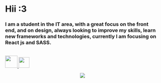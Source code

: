 # Hii :3

<h3 align="left">  
     I am a student in the IT area, with a great focus on the front end, and on design, always looking to improve my skills, learn new frameworks and technologies, currently I am focusing on React js and SASS. 
</h3>

<br/>


<a target="blank" href="https://www.instagram.com/4lysson_a" /> 
     <img margin="0px" width="40px" src="https://cdn.iconscout.com/icon/free/png-512/instagram-233-896451.png" /> 
</a>

<a target="blank" href="https://www.linkedin.com/in/4lysson/" /> 
     <img margin="0px" width="35px" src="https://image.flaticon.com/icons/png/512/61/61109.png" /> 
</a>

<br/>

<p align="center">
     <img src="https://github-readme-stats.vercel.app/api/top-langs/?username=4ly-a&layout=compact&theme=tokyonight"/>
    <br/> <br/>
  <!--
     <img src="https://github-readme-stats.vercel.app/api?username=4ly-a&show_icons=true&theme=tokyonight"/>
   -->
</p>
